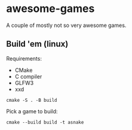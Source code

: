# awesome-games
A couple of mostly not so very awesome games.

## Build 'em (linux)
Requirements:
* CMake
* C compiler
* GLFW3
* xxd

```
cmake -S . -B build
```

Pick a game to build:

```
cmake --build build -t asnake
```